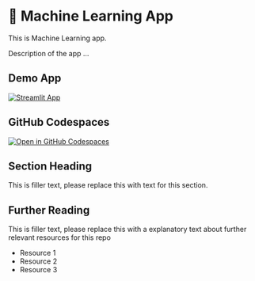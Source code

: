 # 🤖 Machine Learning App 

This is Machine Learning app.

Description of the app ...

## Demo App

[![Streamlit App](https://static.streamlit.io/badges/streamlit_badge_black_white.svg)](https://ml.streamlit.app/)

## GitHub Codespaces

[![Open in GitHub Codespaces](https://github.com/codespaces/badge.svg)](https://codespaces.new/streamlit/app-starter-kit?quickstart=1)

## Section Heading

This is filler text, please replace this with text for this section.

## Further Reading

This is filler text, please replace this with a explanatory text about further relevant resources for this repo
- Resource 1
- Resource 2
- Resource 3
